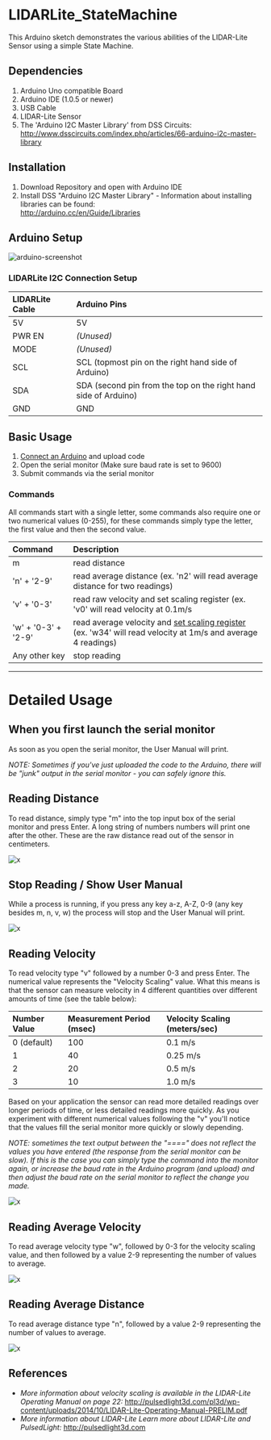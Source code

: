 LIDARLite_StateMachine
========================================

This Arduino sketch demonstrates the various abilities of the 
LIDAR-Lite Sensor using a simple State Machine. 


## Dependencies
1. Arduino Uno compatible Board
2. Arduino IDE (1.0.5 or newer)
3. USB Cable
4. LIDAR-Lite Sensor
5. The 'Arduino I2C Master Library' from DSS Circuits: http://www.dsscircuits.com/index.php/articles/66-arduino-i2c-master-library

## Installation
1. Download Repository and open with Arduino IDE
2. Install DSS "Arduino I2C Master Library" - Information about installing libraries can be found:  
http://arduino.cc/en/Guide/Libraries

## Arduino Setup

![arduino-screenshot](http://pulsedlight3d.com/pl3d/wp-content/uploads/2014/10/arduino-setup.png)

### LIDARLite I2C Connection Setup
LIDARLite Cable | Arduino Pins
:---|:---
5V | 5V
PWR EN | _(Unused)_
MODE | _(Unused)_
SCL | SCL (topmost pin on the right hand side of Arduino)
SDA | SDA (second pin from the top on the right hand side of Arduino)
GND | GND

## Basic Usage

1. [Connect an Arduino](#arduino-setup) and upload code
2. Open the serial monitor (Make sure baud rate is set to 9600)
3. Submit commands via the serial monitor

###  Commands
All commands start with a single letter, some commands also require one or two numerical values (0-255), for these commands simply type the letter, the first value and then the second value. 

Command|Description
:---|:---
m | read distance
'n' + '2-9' | read average distance (ex. 'n2' will read average distance for two readings)
'v' + '0-3' | read raw velocity and set scaling register (ex. 'v0' will read velocity at 0.1m/s
'w' + '0-3' + '2-9'  | read average velocity and [set scaling register](#references) (ex. 'w34' will read velocity at 1m/s and average 4 readings)
Any other key | stop reading

---

# Detailed Usage

## When you first launch the serial monitor

As soon as you open the serial monitor, the User Manual will print. 

*NOTE: Sometimes if you've just uploaded the code to the Arduino, there will be "junk" output in the serial monitor - you can safely ignore this.*

## Reading Distance

To read distance, simply type "m" into the top input box of the serial monitor and press Enter. A long string of numbers numbers will print one after the other. These are the raw distance read out of the sensor in centimeters. 

![x](http://pulsedlight3d.com/pl3d/wp-content/uploads/2014/10/ll-m.jpg)

## Stop Reading / Show User Manual

While a process is running, if you press any key a-z, A-Z, 0-9 (any key besides m, n, v, w) the process will stop and the User Manual will print. 

![x](http://pulsedlight3d.com/pl3d/wp-content/uploads/2014/10/ll-x.jpg)


## Reading Velocity

To read velocity type "v" followed by a number 0-3 and press Enter. The numerical value represents the "Velocity Scaling" value. What this means is that the sensor can measure velocity in 4 different quantities over different amounts of time (see the table below):

Number Value | Measurement Period (msec) | Velocity Scaling (meters/sec)
:---| :---|:---
0 (default) | 100|0.1 m/s
1| 40|0.25 m/s
2|20|0.5 m/s
3|10|1.0 m/s

Based on your application the sensor can read more detailed readings over longer periods of time, or less detailed readings more quickly. As you experiment with different numerical values following the "v" you'll notice that the values fill the serial monitor more quickly or slowly depending. 

*NOTE: sometimes the text output between the "====" does not reflect the values you have entered (the response from the serial monitor can be slow). If this is the case you can simply type the command into the monitor again, or increase the baud rate in the Arduino program (and upload) and then adjust the baud rate on the serial monitor to reflect the change you made.*

![x](http://pulsedlight3d.com/pl3d/wp-content/uploads/2014/10/ll-v3.jpg)

## Reading Average Velocity
To read average velocity type "w", followed by 0-3 for the velocity scaling value, and then followed by a value 2-9 representing the number of values to average. 

![x](http://pulsedlight3d.com/pl3d/wp-content/uploads/2014/10/ll-w04.jpg)

## Reading Average Distance

To read average distance type "n", followed by a value 2-9 representing the number of values to average. 

![x](http://pulsedlight3d.com/pl3d/wp-content/uploads/2014/10/ll-n8.jpg)




## References 

- *More information about velocity scaling is available in the LIDAR-Lite Operating
Manual on page 22:*
http://pulsedlight3d.com/pl3d/wp-content/uploads/2014/10/LIDAR-Lite-Operating-Manual-PRELIM.pdf
- *More information about LIDAR-Lite
Learn more about LIDAR-Lite and PulsedLight:*
http://pulsedlight3d.com





